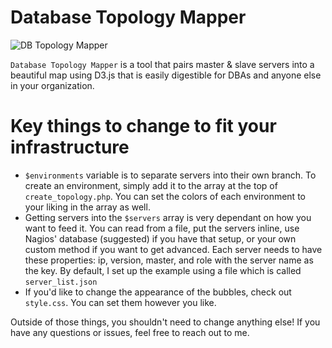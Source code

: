 # Database Topology Mapper

![DB Topology Mapper](https://i.imgur.com/EMP7C5e.png)

```Database Topology Mapper``` is a tool that pairs master & slave servers into a beautiful map using D3.js that is easily digestible for DBAs and anyone else in your organization.

# Key things to change to fit your infrastructure
* ```$environments``` variable is to separate servers into their own branch. To create an environment, simply add it to the array at the top of ```create_topology.php```. You can set the colors of each environment to your liking in the array as well.
* Getting servers into the ```$servers``` array is very dependant on how you want to feed it. You can read from a file, put the servers inline, use Nagios' database (suggested) if you have that setup, or your own custom method if you want to get advanced. Each server needs to have these properties: ip, version, master, and role with the server name as the key. By default, I set up the example using a file which is called ```server_list.json```
* If you'd like to change the appearance of the bubbles, check out ```style.css```. You can set them however you like.

Outside of those things, you shouldn't need to change anything else! If you have any questions or issues, feel free to reach out to me.
